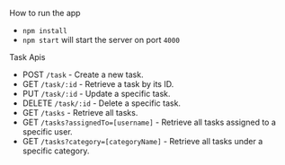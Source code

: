 How to run the app
- `npm install`
- `npm start`
 will start the server on port `4000`

Task Apis
- POST `/task` - Create a new task.
- GET `/task/:id` - Retrieve a task by its ID.
- PUT `/task/:id` - Update a specific task.
- DELETE `/task/:id` - Delete a specific task.
- GET `/tasks` - Retrieve all tasks.
- GET `/tasks?assignedTo=[username]` - Retrieve all tasks assigned to a specific user.
- GET `/tasks?category=[categoryName]` - Retrieve all tasks under a specific category.
